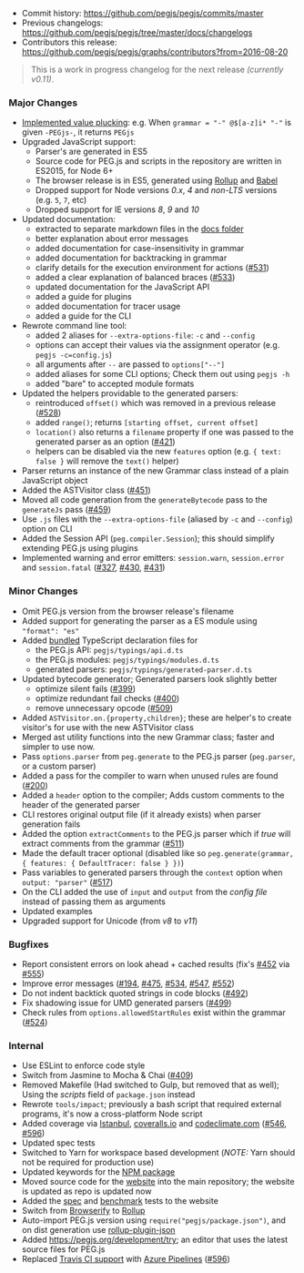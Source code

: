 * Commit history: https://github.com/pegjs/pegjs/commits/master
* Previous changelogs: https://github.com/pegjs/pegjs/tree/master/docs/changelogs
* Contributors this release: https://github.com/pegjs/pegjs/graphs/contributors?from=2016-08-20

> This is a work in progress changelog for the next release _(currently v0.11)_.

### Major Changes

* [Implemented value plucking](https://github.com/pegjs/pegjs/commit/460f0cc5bc9e7b12e7830a13a9afa5026a5f20f4): e.g. When `grammar = "-" @$[a-z]i* "-"` is given `-PEGjs-`, it returns `PEGjs`
* Upgraded JavaScript support:
  - Parser's are generated in ES5
  - Source code for PEG.js and scripts in the repository are written in ES2015, for Node 6+
  - The browser release is in ES5, generated using [Rollup](https://rollupjs.org/) and [Babel](https://babeljs.io/)
  - Dropped support for Node versions _0.x_, _4_ and _non-LTS_ versions (e.g. `5`, `7`, etc)
  - Dropped support for IE versions _8_, _9_ and _10_
* Updated documentation:
  - extracted to separate markdown files in the [docs folder](https://github.com/pegjs/pegjs/tree/master/docs)
  - better explanation about error messages
  - added documentation for case-insensitivity in grammar
  - added documentation for backtracking in grammar
  - clarify details for the execution environment for actions ([#531](https://github.com/pegjs/pegjs/pull/531))
  - added a clear explanation of balanced braces ([#533](https://github.com/pegjs/pegjs/pull/533))
  - updated documentation for the JavaScript API
  - added a guide for plugins
  - added documentation for tracer usage
  - added a guide for the CLI
* Rewrote command line tool:
  - added 2 aliases for `--extra-options-file`: `-c` and `--config`
  - options can accept their values via the assignment operator (e.g. `pegjs -c=config.js`)
  - all arguments after `--` are passed to `options["--"]`
  - added aliases for some CLI options; Check them out using `pegjs -h`
  - added "bare" to accepted module formats
* Updated the helpers providable to the generated parsers:
  - reintroduced `offset()` which was removed in a previous release ([#528](https://github.com/pegjs/pegjs/pull/528))
  - added `range()`; returns `[starting offset, current offset]`
  - `location()` also returns a `filename` property if one was passed to the generated parser as an option ([#421](https://github.com/pegjs/pegjs/issues/421))
  - helpers can be disabled via the new `features` option (e.g. `{ text: false }` will remove the `text()` helper)
* Parser returns an instance of the new Grammar class instead of a plain JavaScript object
* Added the ASTVisitor class ([#451](https://github.com/pegjs/pegjs/issues/451))
* Moved all code generation from the `generateBytecode` pass to the `generateJs` pass ([#459](https://github.com/pegjs/pegjs/pull/459))
* Use `.js` files with the `--extra-options-file` (aliased by `-c` and `--config`) option on CLI
* Added the Session API (`peg.compiler.Session`); this should simplify extending PEG.js using plugins
* Implemented warning and error emitters: `session.warn`, `session.error` and `session.fatal` ([#327](https://github.com/pegjs/pegjs/issues/327), [#430](https://github.com/pegjs/pegjs/issues/430), [#431](https://github.com/pegjs/pegjs/issues/431))

### Minor Changes

* Omit PEG.js version from the browser release's filename
* Added support for generating the parser as a ES module using `"format": "es"`
* Added [bundled](https://www.npmjs.com/package/pegjs) TypeScript declaration files for
  - the PEG.js API: `pegjs/typings/api.d.ts`
  - the PEG.js modules: `pegjs/typings/modules.d.ts`
  - generated parsers: `pegjs/typings/generated-parser.d.ts`
* Updated bytecode generator; Generated parsers look slightly better
  - optimize silent fails ([#399](https://github.com/pegjs/pegjs/issues/399))
  - optimize redundant fail checks ([#400](https://github.com/pegjs/pegjs/issues/400))
  - remove unnecessary opcode ([#509](https://github.com/pegjs/pegjs/pull/509))
* Added `ASTVisitor.on.{property,children}`; these are helper's to create visitor's for use with the new ASTVisitor class
* Merged ast utility functions into the new Grammar class; faster and simpler to use now.
* Pass `options.parser` from `peg.generate` to the PEG.js parser (`peg.parser`, or a custom parser)
* Added a pass for the compiler to warn when unused rules are found ([#200](https://github.com/pegjs/pegjs/issues/200))
* Added a `header` option to the compiler; Adds custom comments to the header of the generated parser
* CLI restores original output file (if it already exists) when parser generation fails
* Added the option `extractComments` to the PEG.js parser which if _true_ will extract comments from the grammar ([#511](https://github.com/pegjs/pegjs/pull/511))
* Made the default tracer optional (disabled like so `peg.generate(grammar, { features: { DefaultTracer: false } })`)
* Pass variables to generated parsers through the `context` option when `output: "parser"` ([#517](https://github.com/pegjs/pegjs/issues/517))
* On the CLI added the use of `input` and `output` from the _config file_ instead of passing them as arguments
* Updated examples
* Upgraded support for Unicode (from _v8_ to _v11_)

### Bugfixes

* Report consistent errors on look ahead + cached results (fix's [#452](https://github.com/pegjs/pegjs/issues/452) via [#555](https://github.com/pegjs/pegjs/issues/555))
* Improve error messages ([#194](https://github.com/pegjs/pegjs/issues/194), [#475](https://github.com/pegjs/pegjs/pull/475), [#534](https://github.com/pegjs/pegjs/pull/534), [#547](https://github.com/pegjs/pegjs/pull/547), [#552](https://github.com/pegjs/pegjs/pull/552))
* Do not indent backtick quoted strings in code blocks ([#492](https://github.com/pegjs/pegjs/pull/492))
* Fix shadowing issue for UMD generated parsers ([#499](https://github.com/pegjs/pegjs/issues/499))
* Check rules from `options.allowedStartRules` exist within the grammar ([#524](https://github.com/pegjs/pegjs/issues/524))

### Internal

* Use ESLint to enforce code style
* Switch from Jasmine to Mocha & Chai ([#409](https://github.com/pegjs/pegjs/issues/409))
* Removed Makefile (Had switched to Gulp, but removed that as well); Using the _scripts_ field of `package.json` instead
* Rewrote `tools/impact`; previously a bash script that required external programs, it's now a cross-platform Node script
* Added coverage via [Istanbul](https://www.npmjs.com/package/nyc), [coveralls.io](https://coveralls.io/github/pegjs/pegjs) and [codeclimate.com](https://codeclimate.com/github/pegjs/pegjs) ([#546](https://github.com/pegjs/pegjs/pull/546), [#596](https://github.com/pegjs/pegjs/pull/596))
* Updated spec tests
* Switched to Yarn for workspace based development (_NOTE:_ Yarn should not be required for production use)
* Updated keywords for the [NPM package](https://www.npmjs.com/package/pegjs)
* Moved source code for the [website](https://pegjs.org/) into the main repository; the website is updated as repo is updated now
* Added the [spec](https://pegjs.org/development/test) and [benchmark](https://pegjs.org/development/benchmark) tests to the website
* Switch from [Browserify](https://github.com/browserify/browserify) to [Rollup](https://rollupjs.org/)
* Auto-import PEG.js version using `require("pegjs/package.json")`, and on dist generation use [rollup-plugin-json](https://www.npmjs.com/package/rollup-plugin-json)
* Added https://pegjs.org/development/try; an editor that uses the latest source files for PEG.js
* Replaced [Travis CI support](https://travis-ci.org/pegjs/pegjs/builds) with [Azure Pipelines](https://dev.azure.com/pegjs/pegjs/_build) ([#596](https://github.com/pegjs/pegjs/pull/596))
